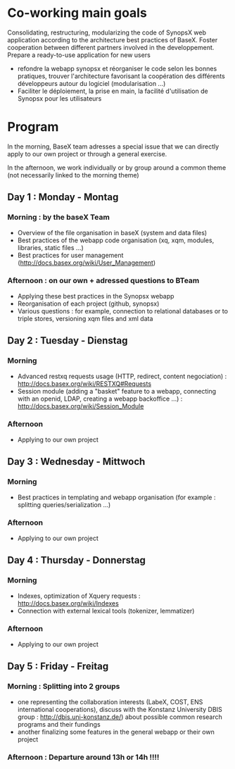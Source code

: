
# Co-working main goals


Consolidating, restructuring, modularizing the code of SynopsX web application according to the architecture best practices of BaseX.
Foster cooperation between different partners involved in the developpement.
Prepare a ready-to-use application for new users

- refondre la webapp synopsx et réorganiser le code selon les bonnes pratiques, trouver l'architecture 
 favorisant la coopération des différents développeurs autour du logiciel (modularisation ...)
- Faciliter le déploiement, la prise en main, la facilité d'utilisation de Synopsx pour les utilisateurs 



# Program


In the morning, BaseX team adresses a special issue that we can directly apply to our own project or through a general 
exercise.

In the afternoon, we work individually or by group around a common theme (not necessarily linked to the morning theme)



## Day 1 : Monday - Montag


### Morning : by the baseX Team
- Overview of the file organisation in baseX (system and data files)
- Best practices of the webapp code organisation (xq, xqm, modules, libraries, static files ...)
- Best practices for user management (http://docs.basex.org/wiki/User_Management)

### Afternoon : on our own + adressed questions to BTeam
- Applying these best practices in the Synopsx webapp
- Reorganisation of each project (github, synopsx) 
- Various questions : for example, connection to relational databases or to triple stores, versioning xqm files 
and xml data 


## Day 2 : Tuesday - Dienstag


### Morning
- Advanced restxq requests usage (HTTP, redirect, content negociation) : http://docs.basex.org/wiki/RESTXQ#Requests
- Session module (adding a "basket" feature to a webapp, connecting with an openid, LDAP, creating a webapp backoffice ...) : http://docs.basex.org/wiki/Session_Module

### Afternoon
- Applying to our own project


## Day 3 : Wednesday - Mittwoch


### Morning
- Best practices in templating and webapp organisation (for example : splitting queries/serialization ...)

### Afternoon
- Applying to our own project



## Day 4 : Thursday - Donnerstag


### Morning
- Indexes, optimization of Xquery requests : http://docs.basex.org/wiki/Indexes
- Connection with external lexical tools (tokenizer, lemmatizer)

### Afternoon
- Applying to our own project


## Day 5 : Friday - Freitag


### Morning : Splitting into 2 groups
- one representing the collaboration interests (LabeX, COST, ENS international cooperations), discuss with the Konstanz University DBIS group : http://dbis.uni-konstanz.de/) about possible common research 
programs and their fundings 
- another finalizing some features in the general webapp or their own project

### Afternoon : Departure around 13h or 14h !!!!
